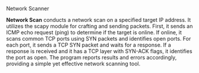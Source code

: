 Network Scanner

**Network Scan** conducts a network scan on a specified target IP address. It utilizes the scapy module for crafting and sending packets. First, it sends an ICMP echo request (ping) to determine if the target is online. If online, it scans common TCP ports using SYN packets and identifies open ports. For each port, it sends a TCP SYN packet and waits for a response. If a response is received and it has a TCP layer with SYN-ACK flags, it identifies the port as open. The program reports results and errors accordingly, providing a simple yet effective network scanning tool.
